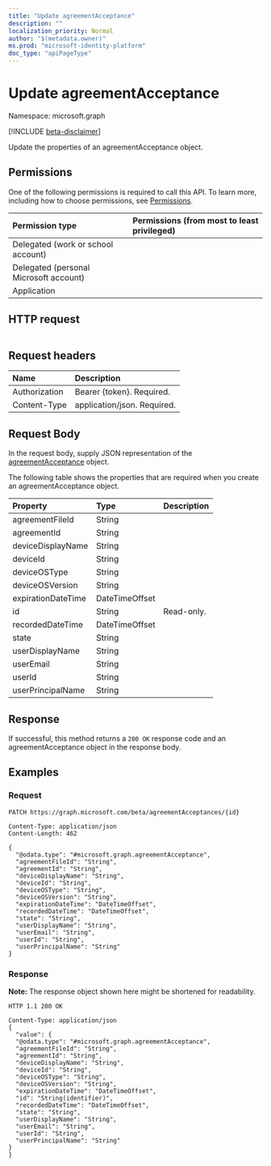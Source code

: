 ```yaml
---
title: "Update agreementAcceptance"
description: ""
localization_priority: Normal
author: "$(metadata.owner)"
ms.prod: "microsoft-identity-platform"
doc_type: "apiPageType"
---
```


# Update agreementAcceptance

Namespace: microsoft.graph

[!INCLUDE [beta-disclaimer](../../includes/beta-disclaimer.md)]

Update the properties of an agreementAcceptance object.

## Permissions

One of the following permissions is required to call this API. To learn more, including how to choose permissions, see [Permissions](/graph/permissions-reference).

| Permission type                        | Permissions (from most to least privileged) |
| :------------------------------------- | :------------------------------------------ |
| Delegated (work or school account)     |                                             |
| Delegated (personal Microsoft account) |                                             |
| Application                            |                                             |

## HTTP request

<!-- {
  "blockType": "ignored"
}
-->

```http

```

## Request headers

| Name          | Description                 |
| :------------ | :-------------------------- |
| Authorization | Bearer {token}. Required.   |
| Content-Type  | application/json. Required. |

## Request Body

In the request body, supply JSON representation of the [agreementAcceptance](../resources/-agreementacceptance.md) object.

<!-- Actions and Functions -->

<!-- CRUD Methods -->

The following table shows the properties that are required when you create an agreementAcceptance object.

| Property           | Type           | Description |
| :----------------- | :------------- | :---------- |
| agreementFileId    | String         |             |
| agreementId        | String         |             |
| deviceDisplayName  | String         |             |
| deviceId           | String         |             |
| deviceOSType       | String         |             |
| deviceOSVersion    | String         |             |
| expirationDateTime | DateTimeOffset |             |
| id                 | String         | Read-only.  |
| recordedDateTime   | DateTimeOffset |             |
| state              | String         |             |
| userDisplayName    | String         |             |
| userEmail          | String         |             |
| userId             | String         |             |
| userPrincipalName  | String         |             |

## Response

If successful, this method returns a `200 OK` response code and an agreementAcceptance object in the response body.

## Examples

### Request

<!-- {
  "blockType": "request",
  "name": "update_agreementacceptance"
}
-->

```http
PATCH https://graph.microsoft.com/beta/agreementAcceptances/{id}

Content-Type: application/json
Content-Length: 462

{
  "@odata.type": "#microsoft.graph.agreementAcceptance",
  "agreementFileId": "String",
  "agreementId": "String",
  "deviceDisplayName": "String",
  "deviceId": "String",
  "deviceOSType": "String",
  "deviceOSVersion": "String",
  "expirationDateTime": "DateTimeOffset",
  "recordedDateTime": "DateTimeOffset",
  "state": "String",
  "userDisplayName": "String",
  "userEmail": "String",
  "userId": "String",
  "userPrincipalName": "String"
}

```

### Response

**Note:** The response object shown here might be shortened for readability.

<!-- {
  "blockType": "response",
  "truncated": true,
  "@odata.type": "microsoft.azure.termsOfUse.agreementAcceptance"
}
-->

```http
HTTP 1.1 200 OK

Content-Type: application/json
{
  "value": {
  "@odata.type": "#microsoft.graph.agreementAcceptance",
  "agreementFileId": "String",
  "agreementId": "String",
  "deviceDisplayName": "String",
  "deviceId": "String",
  "deviceOSType": "String",
  "deviceOSVersion": "String",
  "expirationDateTime": "DateTimeOffset",
  "id": "String(identifier)",
  "recordedDateTime": "DateTimeOffset",
  "state": "String",
  "userDisplayName": "String",
  "userEmail": "String",
  "userId": "String",
  "userPrincipalName": "String"
}
}

```
